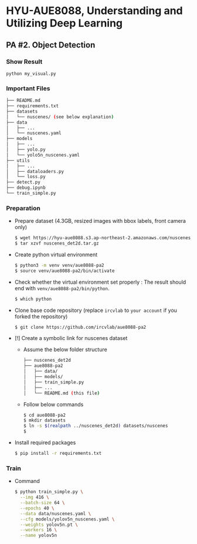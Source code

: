 # HYU-AUE8088, Understanding and Utilizing Deep Learning

## PA #2. Object Detection

### Show Result
```
python my_visual.py
```  
### Important Files

```bash
├── README.md
├── requirements.txt
├── datasets
│   └── nuscenes/ (see below explanation)
├── data
│   ├── ...
│   └── nuscenes.yaml
├── models
│   ├── ...
│   ├── yolo.py
│   └── yolo5n_nuscenes.yaml
├── utils
│   ├── ...
│   ├── dataloaders.py
│   └── loss.py
├── detect.py
├── debug.ipynb
└── train_simple.py
```

### Preparation
- Prepare dataset (4.3GB, resized images with bbox labels, front camera only)
  ```bash
  $ wget https://hyu-aue8088.s3.ap-northeast-2.amazonaws.com/nuscenes_det2d.tar.gz
  $ tar xzvf nuscenes_det2d.tar.gz
  ```

- Create python virtual environment
  ```bash
  $ python3 -m venv venv/aue8088-pa2
  $ source venv/aue8088-pa2/bin/activate
  ```

- Check whether the virtual environment set properly
: The result should end with `venv/aue8088-pa2/bin/python`.

  ```bash
  $ which python
  ```

- Clone base code repository (replace `ircvlab` to `your account` if you forked the repository)
  ```bash
  $ git clone https://github.com/ircvlab/aue8088-pa2
  ```

- [!] Create a symbolic link for nuscenes dataset
    - Assume the below folder structure

      ```bash
      ├── nuscenes_det2d
      ├── aue8088-pa2
      │   ├── data/
      │   ├── models/
      │   ├── train_simple.py
      │   ├── ...
      │   └── README.md (this file)
      ```

    - Follow below commands
      ```bash
      $ cd aue8088-pa2
      $ mkdir datasets
      $ ln -s $(realpath ../nuscenes_det2d) datasets/nuscenes
      $
      ```

- Install required packages
  ```bash
  $ pip install -r requirements.txt
  ```

### Train
- Command
  ```bash
  $ python train_simple.py \
    --img 416 \
    --batch-size 64 \
    --epochs 40 \
    --data data/nuscenes.yaml \
    --cfg models/yolov5n_nuscenes.yaml \
    --weights yolov5n.pt \
    --workers 16 \
    --name yolov5n
  ```

